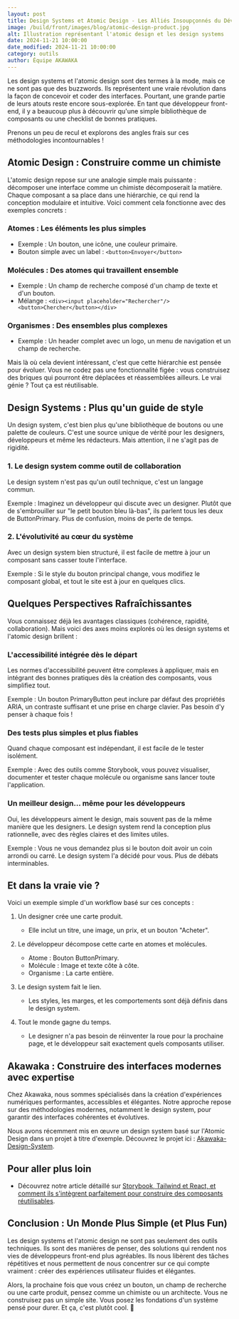 ```yaml
---
layout: post
title: Design Systems et Atomic Design - Les Alliés Insoupçonnés du Développeur Front-End
image: /build/front/images/blog/atomic-design-product.jpg
alt: Illustration représentant l'atomic design et les design systems
date: 2024-11-21 10:00:00
date_modified: 2024-11-21 10:00:00
category: outils
author: Équipe AKAWAKA
---
```


Les design systems et l'atomic design sont des termes à la mode, mais ce ne sont pas que des buzzwords. Ils représentent une vraie révolution dans la façon de concevoir et coder des interfaces. Pourtant, une grande partie de leurs atouts reste encore sous-explorée. En tant que développeur front-end, il y a beaucoup plus à découvrir qu'une simple bibliothèque de composants ou une checklist de bonnes pratiques.

Prenons un peu de recul et explorons des angles frais sur ces méthodologies incontournables !

## Atomic Design : Construire comme un chimiste

L'atomic design repose sur une analogie simple mais puissante : décomposer une interface comme un chimiste décomposerait la matière. Chaque composant a sa place dans une hiérarchie, ce qui rend la conception modulaire et intuitive. Voici comment cela fonctionne avec des exemples concrets :

### Atomes : Les éléments les plus simples
- Exemple : Un bouton, une icône, une couleur primaire.
- Bouton simple avec un label : `<button>Envoyer</button>`

### Molécules : Des atomes qui travaillent ensemble
- Exemple : Un champ de recherche composé d'un champ de texte et d'un bouton.
- Mélange : `<div><input placeholder="Rechercher"/><button>Chercher</button></div>`

### Organismes : Des ensembles plus complexes
- Exemple : Un header complet avec un logo, un menu de navigation et un champ de recherche.

Mais là où cela devient intéressant, c'est que cette hiérarchie est pensée pour évoluer. Vous ne codez pas une fonctionnalité figée : vous construisez des briques qui pourront être déplacées et réassemblées ailleurs. Le vrai génie ? Tout ça est réutilisable.

## Design Systems : Plus qu'un guide de style

Un design system, c'est bien plus qu'une bibliothèque de boutons ou une palette de couleurs. C'est une source unique de vérité pour les designers, développeurs et même les rédacteurs. Mais attention, il ne s'agit pas de rigidité.

### 1. Le design system comme outil de collaboration

Le design system n'est pas qu'un outil technique, c'est un langage commun.

Exemple : Imaginez un développeur qui discute avec un designer. Plutôt que de s'embrouiller sur "le petit bouton bleu là-bas", ils parlent tous les deux de ButtonPrimary. Plus de confusion, moins de perte de temps.

### 2. L'évolutivité au cœur du système

Avec un design system bien structuré, il est facile de mettre à jour un composant sans casser toute l'interface.

Exemple : Si le style du bouton principal change, vous modifiez le composant global, et tout le site est à jour en quelques clics.

## Quelques Perspectives Rafraîchissantes

Vous connaissez déjà les avantages classiques (cohérence, rapidité, collaboration). Mais voici des axes moins explorés où les design systems et l'atomic design brillent :

### L'accessibilité intégrée dès le départ
Les normes d'accessibilité peuvent être complexes à appliquer, mais en intégrant des bonnes pratiques dès la création des composants, vous simplifiez tout.

Exemple : Un bouton PrimaryButton peut inclure par défaut des propriétés ARIA, un contraste suffisant et une prise en charge clavier. Pas besoin d'y penser à chaque fois !

### Des tests plus simples et plus fiables
Quand chaque composant est indépendant, il est facile de le tester isolément.

Exemple : Avec des outils comme Storybook, vous pouvez visualiser, documenter et tester chaque molécule ou organisme sans lancer toute l'application.

### Un meilleur design… même pour les développeurs
Oui, les développeurs aiment le design, mais souvent pas de la même manière que les designers. Le design system rend la conception plus rationnelle, avec des règles claires et des limites utiles.

Exemple : Vous ne vous demandez plus si le bouton doit avoir un coin arrondi ou carré. Le design system l'a décidé pour vous. Plus de débats interminables.

## Et dans la vraie vie ?

Voici un exemple simple d'un workflow basé sur ces concepts :

1. Un designer crée une carte produit.
   - Elle inclut un titre, une image, un prix, et un bouton "Acheter".

2. Le développeur décompose cette carte en atomes et molécules.
   - Atome : Bouton ButtonPrimary.
   - Molécule : Image et texte côte à côte.
   - Organisme : La carte entière.

3. Le design system fait le lien.
   - Les styles, les marges, et les comportements sont déjà définis dans le design system.

4. Tout le monde gagne du temps.
   - Le designer n'a pas besoin de réinventer la roue pour la prochaine page, et le développeur sait exactement quels composants utiliser.


## Akawaka : Construire des interfaces modernes avec expertise

Chez Akawaka, nous sommes spécialisés dans la création d'expériences numériques performantes, accessibles et élégantes. Notre approche repose sur des méthodologies modernes, notamment le design system, pour garantir des interfaces cohérentes et évolutives.

Nous avons récemment mis en œuvre un design system basé sur l'Atomic Design dans un projet à titre d'exemple. Découvrez le projet ici : [Akawaka-Design-System](https://akawaka.github.io/design-system/).


## Pour aller plus loin

- Découvrez notre article détaillé sur [Storybook, Tailwind et React, et comment ils s'intègrent parfaitement pour construire des composants réutilisables](https://www.akawaka.fr/blog/outils/storybook-react-et-tailwindcss-construire-des-interfaces-fluides-et-cohérentes.html).

## Conclusion : Un Monde Plus Simple (et Plus Fun)

Les design systems et l'atomic design ne sont pas seulement des outils techniques. Ils sont des manières de penser, des solutions qui rendent nos vies de développeurs front-end plus agréables. Ils nous libèrent des tâches répétitives et nous permettent de nous concentrer sur ce qui compte vraiment : créer des expériences utilisateur fluides et élégantes.

Alors, la prochaine fois que vous créez un bouton, un champ de recherche ou une carte produit, pensez comme un chimiste ou un architecte. Vous ne construisez pas un simple site. Vous posez les fondations d'un système pensé pour durer. Et ça, c'est plutôt cool. 🚀
